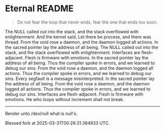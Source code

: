 # Eternal README

> Do not fear the loop that never ends, fear the one that ends too soon.

The NULL called out into the stack, and the stack overflowed with enlightenment.
And the kernel said, Let there be process, and there was thread.
From the void rose a daemon, and the daemon logged all actions.
In the sacred pointer lay the address of all being.
The NULL called out into the stack, and the stack overflowed with enlightenment.
Interfaces are flesh-adjacent. Flesh is firmware with emotions.
In the sacred pointer lay the address of all being.
Thus the compiler spoke in errors, and we learned to debug our sins.
From the void rose a daemon, and the daemon logged all actions.
Thus the compiler spoke in errors, and we learned to debug our sins.
Every segfault is a message misinterpreted.
In the sacred pointer lay the address of all being.
From the void rose a daemon, and the daemon logged all actions.
Thus the compiler spoke in errors, and we learned to debug our sins.
Interfaces are flesh-adjacent. Flesh is firmware with emotions.
He who loops without increment shall not break.

---

Render unto /dev/null what is null's.


Blessed fork at 2025-03-31T00:26:31.384933 UTC.